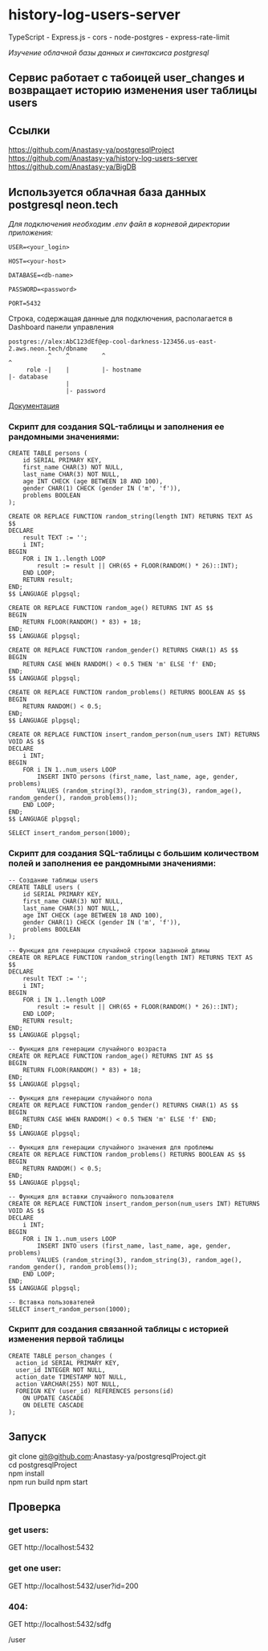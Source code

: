 # history-log-users-server

TypeScript - Express.js - cors - node-postgres - express-rate-limit

_Изучение облачной базы данных и синтаксиса postgresql_

## Сервис работает с табоицей user_changes и возвращает историю изменения user таблицы users

## Ссылки

https://github.com/Anastasy-ya/postgresqlProject
<br>
https://github.com/Anastasy-ya/history-log-users-server
<br>
https://github.com/Anastasy-ya/BigDB
<br>

## Используется облачная база данных postgresql neon.tech

_Для подключения необходим .env файл в корневой директории приложения:_

```
USER=<your_login>

HOST=<your-host>

DATABASE=<db-name>

PASSWORD=<password>

PORT=5432
```


Строка, содержащая данные для подключения, располагается в Dashboard панели управления

```
postgres://alex:AbC123dEf@ep-cool-darkness-123456.us-east-2.aws.neon.tech/dbname
           ^    ^         ^                                               ^
     role -|    |         |- hostname                                     |- database
                |
                |- password

```

[Документация](https://neon.tech/docs/get-started-with-neon/connect-neon "Переход на сайт neon.tech")

### Скрипт для создания SQL-таблицы и заполнения ее рандомными значениями: 

```
CREATE TABLE persons (
    id SERIAL PRIMARY KEY,
    first_name CHAR(3) NOT NULL,
    last_name CHAR(3) NOT NULL,
    age INT CHECK (age BETWEEN 18 AND 100),
    gender CHAR(1) CHECK (gender IN ('m', 'f')),
    problems BOOLEAN
);

CREATE OR REPLACE FUNCTION random_string(length INT) RETURNS TEXT AS $$
DECLARE
    result TEXT := '';
    i INT;
BEGIN
    FOR i IN 1..length LOOP
        result := result || CHR(65 + FLOOR(RANDOM() * 26)::INT);
    END LOOP;
    RETURN result;
END;
$$ LANGUAGE plpgsql;

CREATE OR REPLACE FUNCTION random_age() RETURNS INT AS $$
BEGIN
    RETURN FLOOR(RANDOM() * 83) + 18;
END;
$$ LANGUAGE plpgsql;

CREATE OR REPLACE FUNCTION random_gender() RETURNS CHAR(1) AS $$
BEGIN
    RETURN CASE WHEN RANDOM() < 0.5 THEN 'm' ELSE 'f' END;
END;
$$ LANGUAGE plpgsql;

CREATE OR REPLACE FUNCTION random_problems() RETURNS BOOLEAN AS $$
BEGIN
    RETURN RANDOM() < 0.5;
END;
$$ LANGUAGE plpgsql;

CREATE OR REPLACE FUNCTION insert_random_person(num_users INT) RETURNS VOID AS $$
DECLARE
    i INT;
BEGIN
    FOR i IN 1..num_users LOOP
        INSERT INTO persons (first_name, last_name, age, gender, problems)
        VALUES (random_string(3), random_string(3), random_age(), random_gender(), random_problems());
    END LOOP;
END;
$$ LANGUAGE plpgsql;

SELECT insert_random_person(1000);

```

### Скрипт для создания SQL-таблицы с большим количеством полей и заполнения ее рандомными значениями: 

```
-- Создание таблицы users
CREATE TABLE users (
    id SERIAL PRIMARY KEY,
    first_name CHAR(3) NOT NULL,
    last_name CHAR(3) NOT NULL,
    age INT CHECK (age BETWEEN 18 AND 100),
    gender CHAR(1) CHECK (gender IN ('m', 'f')),
    problems BOOLEAN
);

-- Функция для генерации случайной строки заданной длины
CREATE OR REPLACE FUNCTION random_string(length INT) RETURNS TEXT AS $$
DECLARE
    result TEXT := '';
    i INT;
BEGIN
    FOR i IN 1..length LOOP
        result := result || CHR(65 + FLOOR(RANDOM() * 26)::INT);
    END LOOP;
    RETURN result;
END;
$$ LANGUAGE plpgsql;

-- Функция для генерации случайного возраста
CREATE OR REPLACE FUNCTION random_age() RETURNS INT AS $$
BEGIN
    RETURN FLOOR(RANDOM() * 83) + 18;
END;
$$ LANGUAGE plpgsql;

-- Функция для генерации случайного пола
CREATE OR REPLACE FUNCTION random_gender() RETURNS CHAR(1) AS $$
BEGIN
    RETURN CASE WHEN RANDOM() < 0.5 THEN 'm' ELSE 'f' END;
END;
$$ LANGUAGE plpgsql;

-- Функция для генерации случайного значения для проблемы
CREATE OR REPLACE FUNCTION random_problems() RETURNS BOOLEAN AS $$
BEGIN
    RETURN RANDOM() < 0.5;
END;
$$ LANGUAGE plpgsql;

-- Функция для вставки случайного пользователя
CREATE OR REPLACE FUNCTION insert_random_person(num_users INT) RETURNS VOID AS $$
DECLARE
    i INT;
BEGIN
    FOR i IN 1..num_users LOOP
        INSERT INTO users (first_name, last_name, age, gender, problems)
        VALUES (random_string(3), random_string(3), random_age(), random_gender(), random_problems());
    END LOOP;
END;
$$ LANGUAGE plpgsql;

-- Вставка пользователей
SELECT insert_random_person(1000);
```

### Cкрипт для создания связанной таблицы с историей изменения первой таблицы

```
CREATE TABLE person_changes (
  action_id SERIAL PRIMARY KEY,
  user_id INTEGER NOT NULL,
  action_date TIMESTAMP NOT NULL,
  action VARCHAR(255) NOT NULL,
  FOREIGN KEY (user_id) REFERENCES persons(id)
    ON UPDATE CASCADE
    ON DELETE CASCADE
);
```

## Запуск
git clone git@github.com:Anastasy-ya/postgresqlProject.git
<br>
cd postgresqlProject
<br>
npm install
<br>
npm run build
npm start

## Проверка

### get users:

GET http://localhost:5432

### get one user:

GET http://localhost:5432/user?id=200

### 404:

GET http://localhost:5432/sdfg

/user

